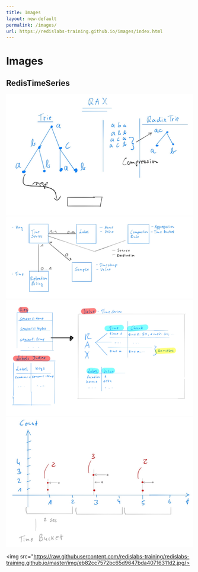 ```yaml
---
title: Images
layout: new-default
permalink: /images/
url: https://redislabs-training.github.io/images/index.html
---
```


# Images

## RedisTimeSeries

<img src="https://raw.githubusercontent.com/redislabs-training/redislabs-training.github.io/master/img/1ec034820170d086c02344d6a54b0077.jpg"/>

<img src="https://raw.githubusercontent.com/redislabs-training/redislabs-training.github.io/master/img/7e77f8ae1d2109eac58243be9ba4cc43.jpg"/>

<img src="https://raw.githubusercontent.com/redislabs-training/redislabs-training.github.io/master/img/ba95342a8ca19a046e8a049a55bd7880.jpg"/>

<img src="https://raw.githubusercontent.com/redislabs-training/redislabs-training.github.io/master/img/bedded82233604213bc6787fd4a623d8.jpg"/>

<img src="https://raw.githubusercontent.com/redislabs-training/redislabs-training.github.io/master/img/eb82cc7572bc65d9647bda40716311d2.jpg/>
